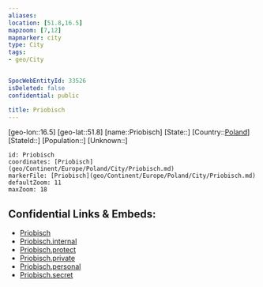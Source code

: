 ```yaml
---
aliases: 
location: [51.8,16.5]
mapzoom: [7,12] 
mapmarker: city 
type: City
tags:
- geo/City


SpocWebEntityId: 33526
isDeleted: false
confidential: public

title: Priobisch
---
```

[geo-lon::16.5]
[geo-lat::51.8]
[name::Priobisch]
[State::]
[Country::[Poland](geo/Continent/Europe/Poland.md)]
[StateId::]
[Population::]
[Unknown::]


```leaflet
id: Priobisch
coordinates: [Priobisch](geo/Continent/Europe/Poland/City/Priobisch.md)
markerFile: [Priobisch](geo/Continent/Europe/Poland/City/Priobisch.md)
defaultZoom: 11 
maxZoom: 18
```


## Confidential Links & Embeds: 
- [Priobisch](../../../../../../_public/geo/Continent/Europe/Poland/City/Priobisch.md) 
- [Priobisch.internal](../../../../../../_internal/geo/Continent/Europe/Poland/City/Priobisch.internal.md) 
- [Priobisch.protect](../../../../../../_protect/geo/Continent/Europe/Poland/City/Priobisch.protect.md) 
- [Priobisch.private](../../../../../../_private/geo/Continent/Europe/Poland/City/Priobisch.private.md) 
- [Priobisch.personal](../../../../../../_personal/geo/Continent/Europe/Poland/City/Priobisch.personal.md) 
- [Priobisch.secret](../../../../../../_secret/geo/Continent/Europe/Poland/City/Priobisch.secret.md) 
